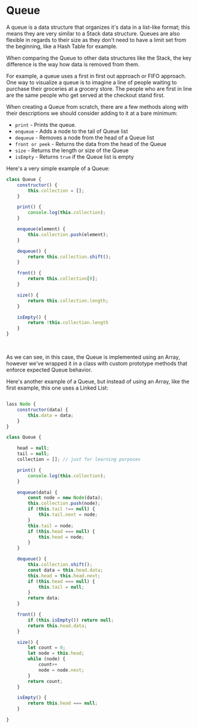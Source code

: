 # Queue

A queue is a data structure that organizes it's data in a list-like format; this means they are very similar to a Stack data structure. Queues are also flexible in regards to their size as they don't need to have a limit set from the beginning, like a Hash Table for example.

When comparing the Queue to other data structures like the Stack, the key difference is the way how data is removed from them. 

For example, a queue uses a first in first out approach or FIFO approach. One way to visualize a queue is to imagine a line of people waiting to purchase their groceries at a grocery store. The people who are first in line are the same people who get served at the checkout stand first.

When creating a Queue from scratch, there are a few methods along with their descriptions we should consider adding to it at a bare minimum:

- `print` - Prints the queue.
- `enqueue` - Adds a node to the tail of Queue list
- `dequeue` - Removes a node from the head of a Queue list
- `front or peek` - Returns the data from the head of the Queue 
- `size` - Returns the length or size of the Queue
- `isEmpty` - Returns `true` if the Queue list is empty


Here's a very simple example of a Queue:

```js
class Queue {
    constructor() {
        this.collection = [];
    }

    print() {
        console.log(this.collection);
    }

    enqueue(element) {
        this.collection.push(element);
    }

    dequeue() {
        return this.collection.shift();
    }

    front() {
        return this.collection[0];
    }

    size() {
        return this.collection.length;
    }

    isEmpty() {
        return !this.collection.length
    }
}
```
<br>

As we can see, in this case, the Queue is implemented using an Array, however we've wrapped it in a class with custom prototype methods that enforce expected Queue behavior.

Here's another example of a Queue, but instead of using an Array, like the first example, this one uses a Linked List:

```js

lass Node {
    constructor(data) {
        this.data = data;
    }
}

class Queue {

    head = null;
    tail = null;
    collection = []; // just for learning purposes

    print() {
        console.log(this.collection);
    }

    enqueue(data) {
        const node = new Node(data);
        this.collection.push(node);
        if (this.tail !== null) {
            this.tail.next = node;
        }
        this.tail = node;
        if (this.head === null) {
            this.head = node;
        }
    }

    dequeue() {
        this.collection.shift();
        const data = this.head.data;
        this.head = this.head.next;
        if (this.head === null) {
            this.tail = null;
        }
        return data;
    }

    front() {
        if (this.isEmpty()) return null;
        return this.head.data;
    }

    size() {
        let count = 0;
        let node = this.head;
        while (node) {
            count++
            node = node.next;
        }
        return count;
    }

    isEmpty() {
        return this.head === null;
    }

}
```